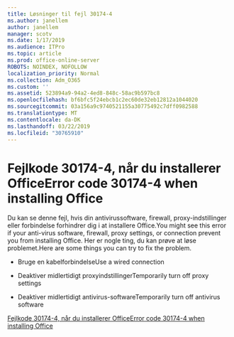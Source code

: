 ```yaml
---
title: Løsninger til fejl 30174-4
ms.author: janellem
author: janellem
manager: scotv
ms.date: 1/17/2019
ms.audience: ITPro
ms.topic: article
ms.prod: office-online-server
ROBOTS: NOINDEX, NOFOLLOW
localization_priority: Normal
ms.collection: Adm_O365
ms.custom: ''
ms.assetid: 523894a9-94a2-4ed8-848c-58ac9b597bc8
ms.openlocfilehash: bf6bfc5f24ebcb1c2ec60de32eb12812a1044020
ms.sourcegitcommit: 03a156a9c9740521155a30775492c7dff0982588
ms.translationtype: MT
ms.contentlocale: da-DK
ms.lasthandoff: 03/22/2019
ms.locfileid: "30765910"
---
```

# <a name="error-code-30174-4-when-installing-office"></a><span data-ttu-id="14eea-102">Fejlkode 30174-4, når du installerer Office</span><span class="sxs-lookup"><span data-stu-id="14eea-102">Error code 30174-4 when installing Office</span></span>

<span data-ttu-id="14eea-103">Du kan se denne fejl, hvis din antivirussoftware, firewall, proxy-indstillinger eller forbindelse forhindrer dig i at installere Office.</span><span class="sxs-lookup"><span data-stu-id="14eea-103">You might see this error if your anti-virus software, firewall, proxy settings, or connection prevent you from installing Office.</span></span> <span data-ttu-id="14eea-104">Her er nogle ting, du kan prøve at løse problemet.</span><span class="sxs-lookup"><span data-stu-id="14eea-104">Here are some things you can try to fix the problem.</span></span>
  
- <span data-ttu-id="14eea-105">Bruge en kabelforbindelse</span><span class="sxs-lookup"><span data-stu-id="14eea-105">Use a wired connection</span></span>
    
- <span data-ttu-id="14eea-106">Deaktiver midlertidigt proxyindstillinger</span><span class="sxs-lookup"><span data-stu-id="14eea-106">Temporarily turn off proxy settings</span></span>
    
- <span data-ttu-id="14eea-107">Deaktiver midlertidigt antivirus-software</span><span class="sxs-lookup"><span data-stu-id="14eea-107">Temporarily turn off antivirus software</span></span>
    
[<span data-ttu-id="14eea-108">Fejlkode 30174-4, når du installerer Office</span><span class="sxs-lookup"><span data-stu-id="14eea-108">Error code 30174-4 when installing Office</span></span>](https://support.office.com/article/5d5551db-266f-47b3-93fc-d51c2e8f4c0b?wt.mc_id=Alchemy_ClientDIA)
  

